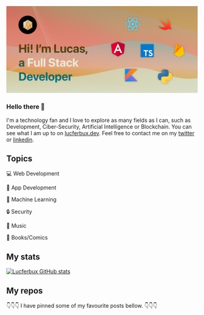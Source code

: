 
![Header Image](/meta/header.png)

### Hello there 👋

I'm a technology fan and I love to explore as many fields as I can, such as Development, Ciber-Security, Artificial Intelligence or Blockchain. You can see what I am up to on [lucferbux.dev](https://lucferbux.dev). Feel free to contact me on my [twitter](https://twitter.com/lucferbux) or [linkedin](https://www.linkedin.com/in/lucferbux/).


<!--
**lucferbux/lucferbux** is a ✨ _special_ ✨ repository because its `README.md` (this file) appears on your GitHub profile.-->

## Topics

💻 Web Development

📱 App Development

🧠 Machine Learning

🔒 Security

🎸 Music

📖 Books/Comics

## My stats

[![Lucferbux GitHub stats](https://github-readme-stats.vercel.app/api?username=lucferbux)](https://github.com/anuraghazra/github-readme-stats)


## My repos

👇👇👇 I have pinned some  of my favourite posts bellow. 👇👇👇
